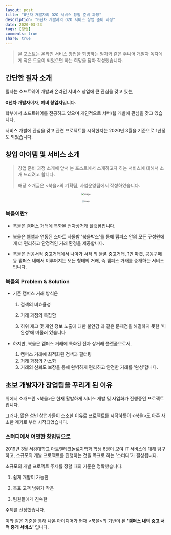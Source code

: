 ```yaml
---
layout: post
title: "0년차 개발자의 O2O 서비스 창업 준비 과정"
description: "0년차 개발자의 O2O 서비스 창업 준비 과정"
date: 2020-03-23
tags: [창업]
comments: true
share: true
---
```


> 본 포스트는 온라인 서비스 창업을 희망하는 필자와 같은 주니어 개발자 독자에게 작은 도움이 되었으면 하는 희망을 담아 작성했습니다.
>

## 간단한 필자 소개

필자는 소프트웨어 개발과 온라인 서비스 창업에 큰 관심을 갖고 있는,

**0년차 개발자**이자, **예비 창업자**입니다.



학부에서 소프트웨어를 전공하고 있으며 개인적으로 서버/웹 개발에 관심을 갖고 있습니다. 

서비스 개발에 관심을 갖고 관련 프로젝트를 시작한지는 2020년 3월을 기준으로 1년정도 되었습니다.

## 창업 아이템 및 서비스 소개

> 창업 준비 과정 소개에 앞서 본 포스트에서 소개하고자 하는 서비스에 대해서 소개 드리려고 합니다. 
>
> 해당 소개글은 <북을>의 기획팀, 사업운영팀에서 작성하였습니다.

<p align="center">
    <img src="https://user-images.githubusercontent.com/23696493/77331734-7678b200-6d64-11ea-9e36-c86d3ef29f28.png" alt="image" style="zoom:50%;" />
</p>

<p align="center">
    <img src="https://user-images.githubusercontent.com/23696493/77331914-b9d32080-6d64-11ea-8cd0-c19f412224a5.PNG" alt="image" style="zoom:40%;" />
</p>



### 북을이란?

- 북을은 캠퍼스 거래에 특화된 전자상거래 플랫폼입니다.

- 북을은 웹앱과 연동된 스마트 사물함 '북을박스'를 통해 캠퍼스 안의 모든 구성원에게 더 편리하고 안정적인 거래 환경을 제공합니다.

- 북을은 전공서적 중고거래에서 나아가 서적 외 물품 중고거래, 1인 마켓, 공동구매 등 캠퍼스 내에서 이루어지는 모든 형태의 거래, 즉 캠퍼스 거래를 중개하는 서비스입니다.

  
### 북을의 Problem & Solution
- 기존 캠퍼스 거래 방식은

  1. 검색의 비효율성
  2. 거래 과정의 복잡함

  3. 허위 재고 및 개인 정보 노출에 대한 불안감 과 같은 문제점을 해결하지 못한 ‘미완성’에 머물러 있습니다

- 하지만, 북을은 캠퍼스 거래에 특화된 전자 상거래 플랫폼으로서,

  1. 캠퍼스 거래에 최적화된 검색과 필터링
  2. 거래 과정의 간소화
  3. 거래의 신뢰도 보장을 통해 완벽하게 편리하고 안전한 거래를 ‘완성’합니다.



## 초보 개발자가 창업팀을 꾸리게 된 이유

위에서 소개드린 <북을>은 현재 활발하게  서비스 개발 및 사업화가 진행중인 프로젝트입니다.

그러나, 많은 청년 창업가들이 소소한 이유로 프로젝트를 시작하듯이 <북을>도 아주 사소한 계기로 부터 시작되었습니다.

### 스터디에서 어엿한 창업팀으로

2019년 3월 서강대학교 아트앤테크놀로지학과 학생 6명이 모여 IT 서비스에 대해 탐구하고,  소규모의 개발 프로젝트를 진행하는 것을 목표로 하는 '스터디'가 결성됩니다. 

소규모의 개발 프로젝트 주제를 정할 때의 기준은 명확했습니다.



1. 쉽게 개발이 가능한 

2. 목표 고객 범위가 작은

3. 팀원들에게 친숙한

   

주제를 선정했습니다.



이와 같은 기준을 통해 나온 아이디어가 현재 <북을>의 기반이 된 **'캠퍼스 내의 중고 서적 중개 서비스'** 입니다.







 









 

